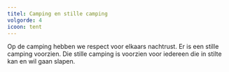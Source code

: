```yaml
---
titel: Camping en stille camping
volgorde: 4
icoon: tent
---
```


Op de camping hebben we respect voor elkaars nachtrust. Er is een stille camping voorzien. Die stille camping is voorzien voor iedereen die in stilte kan en wil gaan slapen. 
